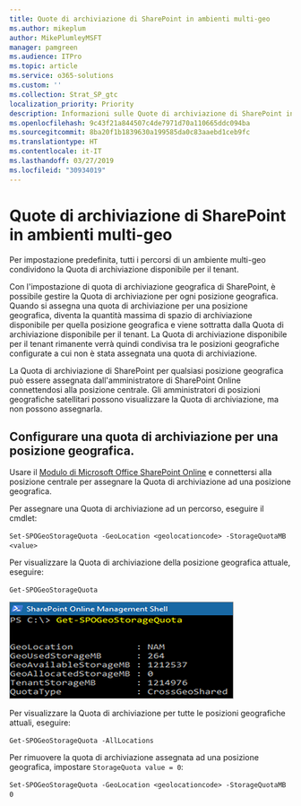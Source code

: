 ```yaml
---
title: Quote di archiviazione di SharePoint in ambienti multi-geo
ms.author: mikeplum
author: MikePlumleyMSFT
manager: pamgreen
ms.audience: ITPro
ms.topic: article
ms.service: o365-solutions
ms.custom: ''
ms.collection: Strat_SP_gtc
localization_priority: Priority
description: Informazioni sulle Quote di archiviazione di SharePoint in ambienti multi-geo.
ms.openlocfilehash: 9c43f21a844507c4de7971d70a110665ddc094ba
ms.sourcegitcommit: 8ba20f1b1839630a199585da0c83aaebd1ceb9fc
ms.translationtype: HT
ms.contentlocale: it-IT
ms.lasthandoff: 03/27/2019
ms.locfileid: "30934019"
---
```

# <a name="sharepoint-storage-quotas-in-multi-geo-environments"></a>Quote di archiviazione di SharePoint in ambienti multi-geo

Per impostazione predefinita, tutti i percorsi di un ambiente multi-geo condividono la Quota di archiviazione disponibile per il tenant.

Con l'impostazione di quota di archiviazione geografica di SharePoint, è possibile gestire la Quota di archiviazione per ogni posizione geografica. Quando si assegna una quota di archiviazione per una posizione geografica, diventa la quantità massima di spazio di archiviazione disponibile per quella posizione geografica e viene sottratta dalla Quota di archiviazione disponibile per il tenant. La Quota di archiviazione disponibile per il tenant rimanente verrà quindi condivisa tra le posizioni geografiche configurate a cui non è stata assegnata una quota di archiviazione.

La Quota di archiviazione di SharePoint per qualsiasi posizione geografica può essere assegnata dall'amministratore di SharePoint Online connettendosi alla posizione centrale. Gli amministratori di posizioni geografiche satellitari possono visualizzare la Quota di archiviazione, ma non possono assegnarla.

## <a name="configure-a-storage-quota-for-a-geo-location"></a>Configurare una quota di archiviazione per una posizione geografica.

Usare il [Modulo di Microsoft Office SharePoint Online](https://www.microsoft.com/en-us/download/details.aspx?id=35588 ) e connettersi alla posizione centrale per assegnare la Quota di archiviazione ad una posizione geografica. 

Per assegnare una Quota di archiviazione ad un percorso, eseguire il cmdlet:

`Set-SPOGeoStorageQuota -GeoLocation <geolocationcode> -StorageQuotaMB <value>`

Per visualizzare la Quota di archiviazione della posizione geografica attuale, eseguire:

`Get-SPOGeoStorageQuota`

![Schermata della finestra di PowerShell che mostra il cmdlet Get-SPOGeoStorageQuota](media/multi-geo-storage-quota.png)

Per visualizzare la Quota di archiviazione per tutte le posizioni geografiche attuali, eseguire:

`Get-SPOGeoStorageQuota -AllLocations`

Per rimuovere la quota di archiviazione assegnata ad una posizione geografica, impostare `StorageQuota value = 0`:

`Set-SPOGeoStorageQuota -GeoLocation <geolocationcode> -StorageQuotaMB 0`
